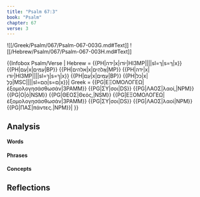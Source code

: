 ```yaml
---
title: "Psalm 67:3"
book: "Psalm"
chapter: 67
verse: 3
---
```

![[/Greek/Psalm/067/Psalm-067-003G.md#Text]]
![[/Hebrew/Psalm/067/Psalm-067-003H.md#Text]]

{{Infobox Psalm/Verse |
  Hebrew = {{PH|ידה|x|יוֹדוּ|HI3MP||||sl=ךְ|s=ךָ|x}} {{PH|עַם|x|עַמִּים|BP}} {{PH|אלהים|x|אֱלֹהִים|MP}} {{PH|ידה|x|יוֹדוּ|HI3MP||||sl=ךְ|s=ךָ|x}} {{PH|עַם|x|עַמִּים|BP}} {{PH|כל|x|כֻּלָּ|MSC||||sl=הֶם|s=ם|x}}׃|
  Greek = {{PG|ΕΞΟΜΟΛΟΓΕΩ|ἐξομολογησάσθωσάν|3PAMM}} {{PG|ΣΥ|σοι|DS}} {{PG|ΛΑΟΣ|λαοί,|NPM}} {{PG|Ο|ὁ|NSM}} {{PG|ΘΕΟΣ|Θεός,|NSM}} {{PG|ΕΞΟΜΟΛΟΓΕΩ|ἐξομολογησάσθωσάν|3PAMM}} {{PG|ΣΥ|σοι|DS}} {{PG|ΛΑΟΣ|λαοὶ|NPM}} {{PG|ΠΑΣ|πάντες.|NPM}}|
}}

## Analysis

#### Words

#### Phrases

#### Concepts

## Reflections
